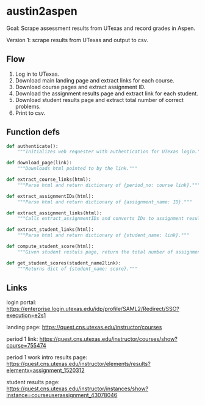# austin2aspen
Goal: Scrape assessment results from UTexas and record grades in Aspen.

Version 1: scrape results from UTexas and output to csv.

## Flow
1. Log in to UTexas.
2. Download main landing page and extract links for each course.
3. Download course pages and extract assignment ID.
4. Download the assignment results page and extract link for each student.
5. Download student results page and extract total number of correct problems.
6. Print to csv.

## Function defs
```python
def authenticate():
    """Initializes web requester with authentication for UTexas login."""

def download_page(link):
    """Downloads html pointed to by the link."""

def extract_course_links(html):
    """Parse html and return dictionary of {period_no: course link}."""

def extract_assignmentIDs(html):
    """Parse html and return dictionary of {assignment_name: ID}."""

def extract_assignment_links(html):
    """Calls extract_assignmentIDs and converts IDs to assignment result links. Returns dict of {assignment_name: link}."""

def extract_student_links(html):
    """Parse html and return dictionary of {student_name: link}."""

def compute_student_score(html):
    """Given student restuls page, return the total number of assignment problems that have a nonzero score."""

def get_student_scores(student_name2link):
    """Returns dict of {student_name: score}."""
```

## Links
login portal:
https://enterprise.login.utexas.edu/idp/profile/SAML2/Redirect/SSO?execution=e2s1

landing page:
https://quest.cns.utexas.edu/instructor/courses

period 1 link:
https://quest.cns.utexas.edu/instructor/courses/show?course=755474

period 1 work intro results page:
https://quest.cns.utexas.edu/instructor/elements/results?elementx=assignment_1520312

student results page:
https://quest.cns.utexas.edu/instructor/instances/show?instance=courseuserassignment_43078046

